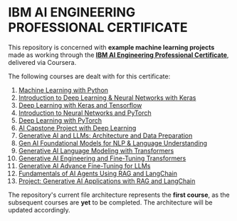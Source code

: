 # IBM AI ENGINEERING PROFESSIONAL CERTIFICATE

This repository is concerned with <strong>example machine learning projects</strong> made as working through the <a href='https://www.coursera.org/professional-certificates/ai-engineer'><strong>IBM AI Engineering Professional Certificate</strong></a>, delivered via Coursera.

The following courses are dealt with for this certificate:

<ol>
<li> <a href='https://www.coursera.org/learn/machine-learning-with-python?specialization=ai-engineer'>Machine Learning with Python</a>
<li> <a href='https://www.coursera.org/learn/introduction-to-deep-learning-with-keras?specialization=ai-engineer'>Introduction to Deep Learning & Neural Networks with Keras</a>
<li> <a href='https://www.coursera.org/learn/building-deep-learning-models-with-tensorflow?specialization=ai-engineer'>Deep Learning with Keras and Tensorflow</a>
<li> <a href='https://www.coursera.org/learn/deep-neural-networks-with-pytorch?specialization=ai-engineer'>Introduction to Neural Networks and PyTorch</a>
<li> <a href='https://www.coursera.org/learn/advanced-deep-learning-with-pytorch?specialization=ai-engineer'>Deep Learning with PyTorch</a>
<li> <a href='https://www.coursera.org/learn/ai-deep-learning-capstone?specialization=ai-engineer'>AI Capstone Project with Deep Learning</a>
<li> <a href='https://www.coursera.org/learn/generative-ai-llm-architecture-data-preparation?specialization=ai-engineer'>Generative AI and LLMs: Architecture and Data Preparation</a>
<li> <a href='https://www.coursera.org/learn/gen-ai-foundational-models-for-nlp-and-language-understanding?specialization=ai-engineer'>Gen AI Foundational Models for NLP & Language Understanding</a>
<li> <a href='https://www.coursera.org/learn/generative-ai-language-modeling-with-transformers?specialization=ai-engineer'>Generative AI Language Modeling with Transformers</a>
<li> <a href='https://www.coursera.org/learn/generative-ai-engineering-and-fine-tuning-transformers?specialization=ai-engineer'>Generative AI Engineering and Fine-Tuning Transformers</a>
<li> <a href='https://www.coursera.org/learn/generative-ai-advanced-fine-tuning-for-llms?specialization=ai-engineer'>Generative AI Advance Fine-Tuning for LLMs</a>
<li> <a href='https://www.coursera.org/learn/fundamentals-of-ai-agents-using-rag-and-langchain?specialization=ai-engineer'>Fundamentals of AI Agents Using RAG and LangChain</a>
<li> <a href='https://www.coursera.org/learn/project-generative-ai-applications-with-rag-and-langchain?specialization=ai-engineer'>Project: Generative AI Applications with RAG and LangChain</a>
</ol>

The repository's current file architecture represents the <strong>first course</strong>, as the subsequent courses are <strong>yet</strong> to be completed. The architecture will be updated accordingly.